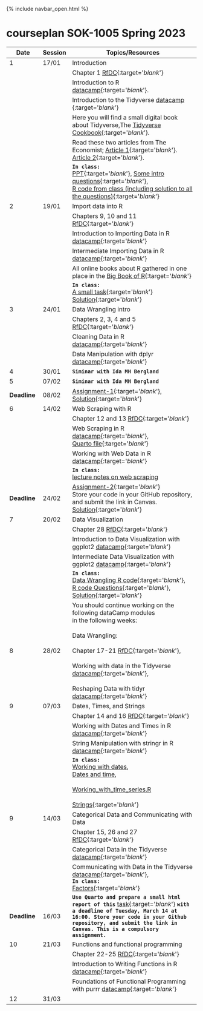 {% include navbar_open.html %}

# courseplan SOK-1005 Spring 2023

| Date <img width=80/>  | Session  |Topics/Resources <img width=200/>  |
|-----------------------|---------|-----------------------------------| 
| 1|17/01 | Introduction|
| | | Chapter 1 [RfDC](https://r4ds.had.co.nz/){:target='_blank_'}|
| | | Introduction to R [datacamp](https://app.datacamp.com/learn/courses/free-introduction-to-r){:target='_blank_'}.  <br />|
|||Introduction to the Tidyverse [datacamp ](https://app.datacamp.com/learn/courses/introduction-to-the-tidyverse){:target='_blank_'}|
| | |Here you will find a small digital book about Tidyverse,The [Tidyverse Cookbook](https://rstudio-education.github.io/tidyverse-cookbook/){:target='_blank_'}.  <br />|
| | | Read these two articles from The Economist; [Article 1](https://uit.instructure.com/files/1703066){:target='_blank_'}.  <br /> [Article 2](https://github.com/uit-sok-1005-v23/uit-sok-1005-v23.github.io/blob/main/A%20real-time%20revolution%20will%20up-end%20the%20practice%20of%20macroeconomics%20_%20The%20Economist.pdf){:target='_blank_'}.  <br />|
|||**`In class:`** <br /> [PPT](https://github.com/uit-sok-1005-v23/uit-sok-1005-v23.github.io/blob/main/PPT.pptx){:target='_blank_'}, [Some intro questions](https://github.com/uit-sok-1005-v23/uit-sok-1005-v23.github.io/blob/main/Intro.R){:target='_blank_'}, <br /> [R code from class (including solution to all the questions)](https://github.com/uit-sok-1005-v23/uit-sok-1005-v23.github.io/blob/main/Intro_solution.R){:target='_blank_'}|
|2|19/01|Import data into R|
| | | Chapters 9, 10 and 11 [RfDC](https://r4ds.had.co.nz/){:target='_blank_'}|
|||Introduction to Importing Data in R [datacamp](https://app.datacamp.com/learn/courses/importing-data-in-r-part-1){:target='_blank_'}|
|||Intermediate Importing Data in R [datacamp](https://app.datacamp.com/learn/courses/importing-data-in-r-part-2){:target='_blank_'}|
|||All online books about R gathered in one place in the [Big Book of R](https://www.bigbookofr.com/index.html){:target='_blank_'}|
|||**`In class:`** <br />[A small task](https://docs.google.com/document/d/1J7Mlpn7DrgWU03xMwohfXomXM_RLBFK2uSsmb9r3ZEk/edit?usp=sharing){:target='_blank_'}  <br /> [Solution](https://github.com/uit-sok-1005-v23/uit-sok-1005-v23.github.io/blob/main/Global_Temperature.R){:target='_blank_'}|
|3|24/01|	Data Wrangling intro|
|||Chapters 2, 3, 4 and 5 [RfDC](https://r4ds.had.co.nz/){:target='_blank_'}|
|||Cleaning Data in R [datacamp](https://app.datacamp.com/learn/courses/cleaning-data-in-r){:target='_blank_'}|
|||Data Manipulation with dplyr [datacamp](https://app.datacamp.com/learn/courses/data-manipulation-with-dplyr){:target='_blank_'}|
|4|30/01|**`Siminar with Ida MH Bergland`**|
|5|07/02|**`Siminar with Ida MH Bergland`**|
|**Deadline**|08/02|[Assignment-1](https://docs.google.com/document/d/1-MzRu4dsBwtIPBFWYnNz01lHbQgNWAFu4Xi_jzsHoHg/edit?usp=sharing){:target='_blank_'},<br /> [Solution](https://github.com/uit-sok-1005-v23/uit-sok-1005-v23.github.io/blob/main/Solution.Assignment-1.R){:target='_blank_'}|
|6|14/02|Web Scraping with R|
|||Chapter 12 and 13 [RfDC](https://r4ds.had.co.nz/){:target='_blank_'}|
|||Web Scraping in R [datacamp](https://app.datacamp.com/learn/courses/web-scraping-in-r){:target='_blank_'}, <br /> [Quarto file](https://github.com/uit-sok-1005-v23/uit-sok-1005-v23.github.io/blob/main/Web_scraping.qmd){:target='_blank_'}|
|||Working with Web Data in R [datacamp](https://app.datacamp.com/learn/courses/web-scraping-in-r){:target='_blank_'}|
|||**`In class:`** <br /> [lecture notes on web scraping](https://uit-sok-1005-v23.github.io/Web_scraping.html)|
|**Deadline**|24/02|[Assignment-2](https://docs.google.com/document/d/1scj5yyL-EO6_sEebkUJc9gaJuISom5HTLgnJMjE519Q/edit?usp=sharing){:target='_blank_'} <br /> Store your code in your GitHub repository, and submit the link in Canvas. <br />[Solution](https://github.com/uit-sok-1005-v23/uit-sok-1005-v23.github.io/blob/main/Solution_Assignment_2.R){:target='_blank_'} |
|7|20/02|Data Visualization|
|||Chapter 28 [RfDC](https://r4ds.had.co.nz/){:target='_blank_'}|
|||Introduction to Data Visualization with ggplot2 [datacamp](https://app.datacamp.com/learn/courses/data-visualization-with-ggplot2-1){:target='_blank_'}|
|||Intermediate Data Visualization with ggplot2 [datacamp](https://app.datacamp.com/learn/courses/data-visualization-with-ggplot2-2){:target='_blank_'}|
|||**`In class:`** <br />  [Data Wrangling R code](https://github.com/uit-sok-1005-v23/uit-sok-1005-v23.github.io/blob/main/superstore_sales.R){:target='_blank_'},<br /> [R code Questions](https://github.com/uit-sok-1005-v23/uit-sok-1005-v23.github.io/blob/main/R_test_questions.R){:target='_blank_'}, [Solution](https://github.com/uit-sok-1005-v23/uit-sok-1005-v23.github.io/blob/main/Data_Wrangling_test.questions.R){:target='_blank_'}|
|8|28/02| You should continue working on the following dataCamp modules  <br /> in the following weeks:<br /> <br /> Data Wrangling:  <br />  <br />  Chapter 17-21 [RfDC](https://r4ds.had.co.nz/){:target='_blank_'}, <br />  <br /> Working with data in the Tidyverse [datacamp](https://app.datacamp.com/learn/courses/reshaping-data-with-tidyr){:target='_blank_'},  <br /> <br /> Reshaping Data with tidyr [datacamp](https://app.datacamp.com/learn/courses/reshaping-data-with-tidyr){:target='_blank_'}|
|9|07/03|Dates, Times, and Strings  |
|||Chapter 14 and 16 [RfDC](https://r4ds.had.co.nz/){:target='_blank_'}|
|||Working with Dates and Times in R [datacamp](https://app.datacamp.com/learn/courses/working-with-dates-and-times-in-r){:target='_blank_'}|
|||String Manipulation with stringr in R [datacamp](https://app.datacamp.com/learn/courses/string-manipulation-with-stringr-in-r){:target='_blank_'} <br /> |
|||**`In class:`** <br /> [Working with dates](https://github.com/uit-sok-1005-v23/uit-sok-1005-v23.github.io/blob/main/Working_with_dates.R), <br /> [Dates and time](https://github.com/uit-sok-1005-v23/uit-sok-1005-v23.github.io/blob/main/Dates_and_times_lubridate.R),<br /> <br />  [Working_with_time_series.R](https://github.com/uit-sok-1005-v23/uit-sok-1005-v23.github.io/blob/main/Working_with_time_series.R)<br /> <br /> [Strings](https://github.com/uit-sok-1005-v23/uit-sok-1005-v23.github.io/blob/main/Strings.R){:target='_blank_'}|
|9|14/03|Categorical Data and Communicating with Data|
|||Chapter 15, 26 and 27 [RfDC](https://r4ds.had.co.nz/){:target='_blank_'}|
|||Categorical Data in the Tidyverse [datacamp](https://app.datacamp.com/learn/courses/categorical-data-in-the-tidyverse){:target='_blank_'}|
|||Communicating with Data in the Tidyverse [datacamp](https://app.datacamp.com/learn/courses/communicating-with-data-in-the-tidyverse){:target='_blank_'}, <br />**`In class:`** <br />  [Factors](https://github.com/uit-sok-1005-v23/uit-sok-1005-v23.github.io/blob/main/Factors.R){:target='_blank_'}|
|**Deadline**|16/03|**`Use Quarto and prepare a small html report of this`** [task](https://docs.google.com/document/d/1ROl2bQqnpNnPj89x8pjcMnN8TMXJp5WlCTYlNtmjmGA/edit#){:target='_blank_'} **`with a deadline of Tuesday, March 14 at 16:00. Store your code in your Github repository, and submit the link in Canvas. This is a compulsory assignment.`**|
|10|21/03|Functions and functional programming|
|||Chapter 22-25 [RfDC](https://r4ds.had.co.nz/){:target='_blank_'}|
|||Introduction to Writing Functions in R [datacamp](https://app.datacamp.com/learn/courses/introduction-to-writing-functions-in-r){:target='_blank_'}|
|||Foundations of Functional Programming with purrr [datacamp](https://app.datacamp.com/learn/courses/foundations-of-functional-programming-with-purrr){:target='_blank_'}|
|12|31/03||



